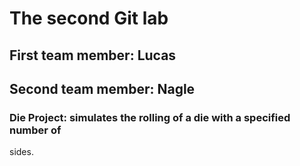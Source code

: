 # The second Git lab
## First team member: Lucas
## Second team member: Nagle
### Die Project: simulates the rolling of a die with a specified number of
sides.
